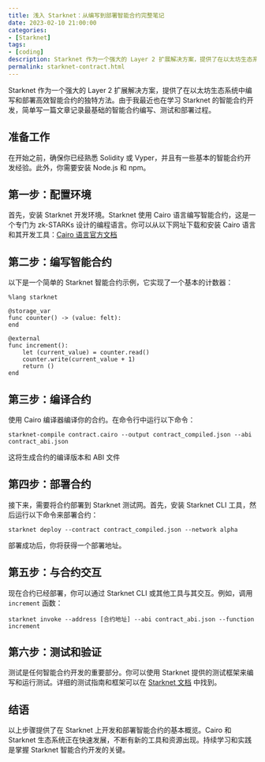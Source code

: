 ```yaml
---
title: 浅入 Starknet：从编写到部署智能合约完整笔记
date: 2023-02-10 21:00:00
categories: 
- [Starknet]
tags: 
- [coding]
description: Starknet 作为一个强大的 Layer 2 扩展解决方案，提供了在以太坊生态系统中编写和部署高效智能合约的独特方法。由于我最近也在学习 Starknet 的智能合约开发，简单写一篇文章记录最基础的智能合约编写、测试和部署过程。
permalink: starknet-contract.html
---
```

Starknet 作为一个强大的 Layer 2 扩展解决方案，提供了在以太坊生态系统中编写和部署高效智能合约的独特方法。由于我最近也在学习 Starknet 的智能合约开发，简单写一篇文章记录最基础的智能合约编写、测试和部署过程。

## 准备工作
在开始之前，确保你已经熟悉 Solidity 或 Vyper，并且有一些基本的智能合约开发经验。此外，你需要安装 Node.js 和 npm。

## 第一步：配置环境
首先，安装 Starknet 开发环境。Starknet 使用 Cairo 语言编写智能合约，这是一个专门为 zk-STARKs 设计的编程语言。你可以从以下网址下载和安装 Cairo 语言和其开发工具：[Cairo 语言官方文档](https://www.cairo-lang.org/)

## 第二步：编写智能合约
以下是一个简单的 Starknet 智能合约示例，它实现了一个基本的计数器：

<pre><code>%lang starknet

@storage_var
func counter() -> (value: felt):
end

@external
func increment():
    let (current_value) = counter.read()
    counter.write(current_value + 1)
    return ()
end
</code></pre>

## 第三步：编译合约
使用 Cairo 编译器编译你的合约。在命令行中运行以下命令：
<pre><code>starknet-compile contract.cairo --output contract_compiled.json --abi contract_abi.json</code></pre>
 这将生成合约的编译版本和 ABI 文件

## 第四步：部署合约
接下来，需要将合约部署到 Starknet 测试网。首先，安装 Starknet CLI 工具，然后运行以下命令来部署合约：
<pre><code>starknet deploy --contract contract_compiled.json --network alpha</code></pre>
 部署成功后，你将获得一个部署地址。

## 第五步：与合约交互
现在合约已经部署，你可以通过 Starknet CLI 或其他工具与其交互。例如，调用 `increment` 函数：
<pre><code>starknet invoke --address [合约地址] --abi contract_abi.json --function increment</code></pre>

## 第六步：测试和验证
测试是任何智能合约开发的重要部分。你可以使用 Starknet 提供的测试框架来编写和运行测试。详细的测试指南和框架可以在 [Starknet 文档](https://docs.cairo-lang.org/) 中找到。

## 结语
以上步骤提供了在 Starknet 上开发和部署智能合约的基本概览。Cairo 和 Starknet 生态系统正在快速发展，不断有新的工具和资源出现。持续学习和实践是掌握 Starknet 智能合约开发的关键。

